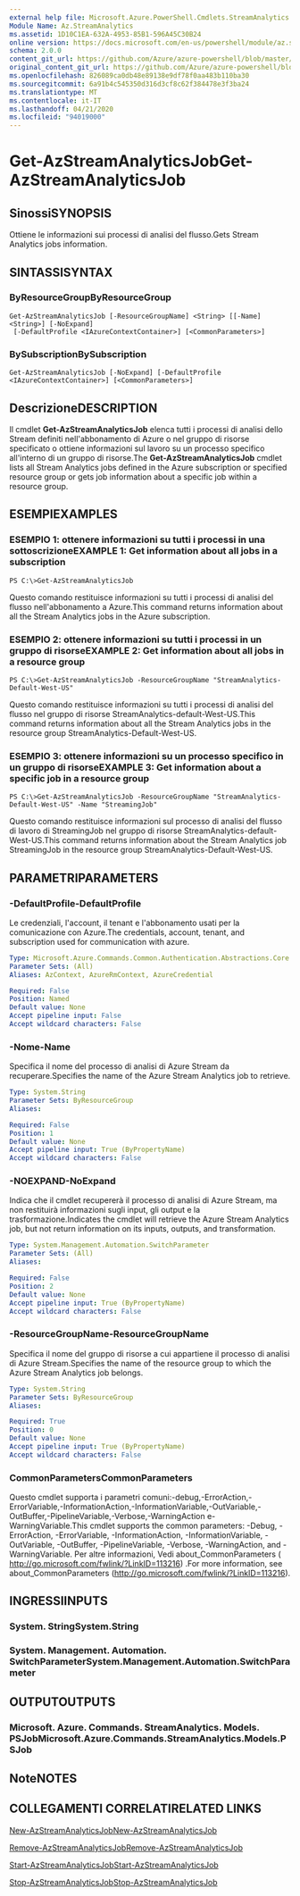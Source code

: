 ```yaml
---
external help file: Microsoft.Azure.PowerShell.Cmdlets.StreamAnalytics.dll-Help.xml
Module Name: Az.StreamAnalytics
ms.assetid: 1D10C1EA-632A-4953-85B1-596A45C30B24
online version: https://docs.microsoft.com/en-us/powershell/module/az.streamanalytics/get-azstreamanalyticsjob
schema: 2.0.0
content_git_url: https://github.com/Azure/azure-powershell/blob/master/src/StreamAnalytics/StreamAnalytics/help/Get-AzStreamAnalyticsJob.md
original_content_git_url: https://github.com/Azure/azure-powershell/blob/master/src/StreamAnalytics/StreamAnalytics/help/Get-AzStreamAnalyticsJob.md
ms.openlocfilehash: 826089ca0db48e89138e9df78f0aa483b110ba30
ms.sourcegitcommit: 6a91b4c545350d316d3cf8c62f384478e3f3ba24
ms.translationtype: MT
ms.contentlocale: it-IT
ms.lasthandoff: 04/21/2020
ms.locfileid: "94019000"
---
```

# <span data-ttu-id="c4af0-101">Get-AzStreamAnalyticsJob</span><span class="sxs-lookup"><span data-stu-id="c4af0-101">Get-AzStreamAnalyticsJob</span></span>

## <span data-ttu-id="c4af0-102">Sinossi</span><span class="sxs-lookup"><span data-stu-id="c4af0-102">SYNOPSIS</span></span>
<span data-ttu-id="c4af0-103">Ottiene le informazioni sui processi di analisi del flusso.</span><span class="sxs-lookup"><span data-stu-id="c4af0-103">Gets Stream Analytics jobs information.</span></span>

## <span data-ttu-id="c4af0-104">SINTASSI</span><span class="sxs-lookup"><span data-stu-id="c4af0-104">SYNTAX</span></span>

### <span data-ttu-id="c4af0-105">ByResourceGroup</span><span class="sxs-lookup"><span data-stu-id="c4af0-105">ByResourceGroup</span></span>
```
Get-AzStreamAnalyticsJob [-ResourceGroupName] <String> [[-Name] <String>] [-NoExpand]
 [-DefaultProfile <IAzureContextContainer>] [<CommonParameters>]
```

### <span data-ttu-id="c4af0-106">BySubscription</span><span class="sxs-lookup"><span data-stu-id="c4af0-106">BySubscription</span></span>
```
Get-AzStreamAnalyticsJob [-NoExpand] [-DefaultProfile <IAzureContextContainer>] [<CommonParameters>]
```

## <span data-ttu-id="c4af0-107">Descrizione</span><span class="sxs-lookup"><span data-stu-id="c4af0-107">DESCRIPTION</span></span>
<span data-ttu-id="c4af0-108">Il cmdlet **Get-AzStreamAnalyticsJob** elenca tutti i processi di analisi dello Stream definiti nell'abbonamento di Azure o nel gruppo di risorse specificato o ottiene informazioni sul lavoro su un processo specifico all'interno di un gruppo di risorse.</span><span class="sxs-lookup"><span data-stu-id="c4af0-108">The **Get-AzStreamAnalyticsJob** cmdlet lists all Stream Analytics jobs defined in the Azure subscription or specified resource group or gets job information about a specific job within a resource group.</span></span>

## <span data-ttu-id="c4af0-109">ESEMPI</span><span class="sxs-lookup"><span data-stu-id="c4af0-109">EXAMPLES</span></span>

### <span data-ttu-id="c4af0-110">ESEMPIO 1: ottenere informazioni su tutti i processi in una sottoscrizione</span><span class="sxs-lookup"><span data-stu-id="c4af0-110">EXAMPLE 1: Get information about all jobs in a subscription</span></span>
```
PS C:\>Get-AzStreamAnalyticsJob
```

<span data-ttu-id="c4af0-111">Questo comando restituisce informazioni su tutti i processi di analisi del flusso nell'abbonamento a Azure.</span><span class="sxs-lookup"><span data-stu-id="c4af0-111">This command returns information about all the Stream Analytics jobs in the Azure subscription.</span></span>

### <span data-ttu-id="c4af0-112">ESEMPIO 2: ottenere informazioni su tutti i processi in un gruppo di risorse</span><span class="sxs-lookup"><span data-stu-id="c4af0-112">EXAMPLE 2: Get information about all jobs in a resource group</span></span>
```
PS C:\>Get-AzStreamAnalyticsJob -ResourceGroupName "StreamAnalytics-Default-West-US"
```

<span data-ttu-id="c4af0-113">Questo comando restituisce informazioni su tutti i processi di analisi del flusso nel gruppo di risorse StreamAnalytics-default-West-US.</span><span class="sxs-lookup"><span data-stu-id="c4af0-113">This command returns information about all the Stream Analytics jobs in the resource group StreamAnalytics-Default-West-US.</span></span>

### <span data-ttu-id="c4af0-114">ESEMPIO 3: ottenere informazioni su un processo specifico in un gruppo di risorse</span><span class="sxs-lookup"><span data-stu-id="c4af0-114">EXAMPLE 3: Get information about a specific job in a resource group</span></span>
```
PS C:\>Get-AzStreamAnalyticsJob -ResourceGroupName "StreamAnalytics-Default-West-US" -Name "StreamingJob"
```

<span data-ttu-id="c4af0-115">Questo comando restituisce informazioni sul processo di analisi del flusso di lavoro di StreamingJob nel gruppo di risorse StreamAnalytics-default-West-US.</span><span class="sxs-lookup"><span data-stu-id="c4af0-115">This command returns information about the Stream Analytics job StreamingJob in the resource group StreamAnalytics-Default-West-US.</span></span>

## <span data-ttu-id="c4af0-116">PARAMETRI</span><span class="sxs-lookup"><span data-stu-id="c4af0-116">PARAMETERS</span></span>

### <span data-ttu-id="c4af0-117">-DefaultProfile</span><span class="sxs-lookup"><span data-stu-id="c4af0-117">-DefaultProfile</span></span>
<span data-ttu-id="c4af0-118">Le credenziali, l'account, il tenant e l'abbonamento usati per la comunicazione con Azure.</span><span class="sxs-lookup"><span data-stu-id="c4af0-118">The credentials, account, tenant, and subscription used for communication with azure.</span></span>

```yaml
Type: Microsoft.Azure.Commands.Common.Authentication.Abstractions.Core.IAzureContextContainer
Parameter Sets: (All)
Aliases: AzContext, AzureRmContext, AzureCredential

Required: False
Position: Named
Default value: None
Accept pipeline input: False
Accept wildcard characters: False
```

### <span data-ttu-id="c4af0-119">-Nome</span><span class="sxs-lookup"><span data-stu-id="c4af0-119">-Name</span></span>
<span data-ttu-id="c4af0-120">Specifica il nome del processo di analisi di Azure Stream da recuperare.</span><span class="sxs-lookup"><span data-stu-id="c4af0-120">Specifies the name of the Azure Stream Analytics job to retrieve.</span></span>

```yaml
Type: System.String
Parameter Sets: ByResourceGroup
Aliases:

Required: False
Position: 1
Default value: None
Accept pipeline input: True (ByPropertyName)
Accept wildcard characters: False
```

### <span data-ttu-id="c4af0-121">-NOEXPAND</span><span class="sxs-lookup"><span data-stu-id="c4af0-121">-NoExpand</span></span>
<span data-ttu-id="c4af0-122">Indica che il cmdlet recupererà il processo di analisi di Azure Stream, ma non restituirà informazioni sugli input, gli output e la trasformazione.</span><span class="sxs-lookup"><span data-stu-id="c4af0-122">Indicates the cmdlet will retrieve the Azure Stream Analytics job, but not return information on its inputs, outputs, and transformation.</span></span>

```yaml
Type: System.Management.Automation.SwitchParameter
Parameter Sets: (All)
Aliases:

Required: False
Position: 2
Default value: None
Accept pipeline input: True (ByPropertyName)
Accept wildcard characters: False
```

### <span data-ttu-id="c4af0-123">-ResourceGroupName</span><span class="sxs-lookup"><span data-stu-id="c4af0-123">-ResourceGroupName</span></span>
<span data-ttu-id="c4af0-124">Specifica il nome del gruppo di risorse a cui appartiene il processo di analisi di Azure Stream.</span><span class="sxs-lookup"><span data-stu-id="c4af0-124">Specifies the name of the resource group to which the Azure Stream Analytics job belongs.</span></span>

```yaml
Type: System.String
Parameter Sets: ByResourceGroup
Aliases:

Required: True
Position: 0
Default value: None
Accept pipeline input: True (ByPropertyName)
Accept wildcard characters: False
```

### <span data-ttu-id="c4af0-125">CommonParameters</span><span class="sxs-lookup"><span data-stu-id="c4af0-125">CommonParameters</span></span>
<span data-ttu-id="c4af0-126">Questo cmdlet supporta i parametri comuni:-debug,-ErrorAction,-ErrorVariable,-InformationAction,-InformationVariable,-OutVariable,-OutBuffer,-PipelineVariable,-Verbose,-WarningAction e-WarningVariable.</span><span class="sxs-lookup"><span data-stu-id="c4af0-126">This cmdlet supports the common parameters: -Debug, -ErrorAction, -ErrorVariable, -InformationAction, -InformationVariable, -OutVariable, -OutBuffer, -PipelineVariable, -Verbose, -WarningAction, and -WarningVariable.</span></span> <span data-ttu-id="c4af0-127">Per altre informazioni, Vedi about_CommonParameters ( http://go.microsoft.com/fwlink/?LinkID=113216) .</span><span class="sxs-lookup"><span data-stu-id="c4af0-127">For more information, see about_CommonParameters (http://go.microsoft.com/fwlink/?LinkID=113216).</span></span>

## <span data-ttu-id="c4af0-128">INGRESSI</span><span class="sxs-lookup"><span data-stu-id="c4af0-128">INPUTS</span></span>

### <span data-ttu-id="c4af0-129">System. String</span><span class="sxs-lookup"><span data-stu-id="c4af0-129">System.String</span></span>

### <span data-ttu-id="c4af0-130">System. Management. Automation. SwitchParameter</span><span class="sxs-lookup"><span data-stu-id="c4af0-130">System.Management.Automation.SwitchParameter</span></span>

## <span data-ttu-id="c4af0-131">OUTPUT</span><span class="sxs-lookup"><span data-stu-id="c4af0-131">OUTPUTS</span></span>

### <span data-ttu-id="c4af0-132">Microsoft. Azure. Commands. StreamAnalytics. Models. PSJob</span><span class="sxs-lookup"><span data-stu-id="c4af0-132">Microsoft.Azure.Commands.StreamAnalytics.Models.PSJob</span></span>

## <span data-ttu-id="c4af0-133">Note</span><span class="sxs-lookup"><span data-stu-id="c4af0-133">NOTES</span></span>

## <span data-ttu-id="c4af0-134">COLLEGAMENTI CORRELATI</span><span class="sxs-lookup"><span data-stu-id="c4af0-134">RELATED LINKS</span></span>

[<span data-ttu-id="c4af0-135">New-AzStreamAnalyticsJob</span><span class="sxs-lookup"><span data-stu-id="c4af0-135">New-AzStreamAnalyticsJob</span></span>](./New-AzStreamAnalyticsJob.md)

[<span data-ttu-id="c4af0-136">Remove-AzStreamAnalyticsJob</span><span class="sxs-lookup"><span data-stu-id="c4af0-136">Remove-AzStreamAnalyticsJob</span></span>](./Remove-AzStreamAnalyticsJob.md)

[<span data-ttu-id="c4af0-137">Start-AzStreamAnalyticsJob</span><span class="sxs-lookup"><span data-stu-id="c4af0-137">Start-AzStreamAnalyticsJob</span></span>](./Start-AzStreamAnalyticsJob.md)

[<span data-ttu-id="c4af0-138">Stop-AzStreamAnalyticsJob</span><span class="sxs-lookup"><span data-stu-id="c4af0-138">Stop-AzStreamAnalyticsJob</span></span>](./Stop-AzStreamAnalyticsJob.md)



